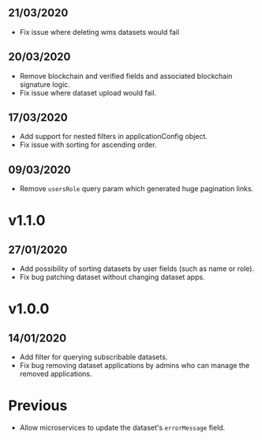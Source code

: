## 21/03/2020

- Fix issue where deleting wms datasets would fail

## 20/03/2020

- Remove blockchain and verified fields and associated blockchain signature logic.
- Fix issue where dataset upload would fail.

## 17/03/2020

- Add support for nested filters in applicationConfig object.
- Fix issue with sorting for ascending order.

## 09/03/2020

- Remove `usersRole` query param which generated huge pagination links.

# v1.1.0

## 27/01/2020

- Add possibility of sorting datasets by user fields (such as name or role).
- Fix bug patching dataset without changing dataset apps.

# v1.0.0

## 14/01/2020

- Add filter for querying subscribable datasets.
- Fix bug removing dataset applications by admins who can manage the removed applications.

# Previous

- Allow microservices to update the dataset's `errorMessage` field.
